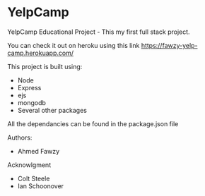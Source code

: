 # YelpCamp
 YelpCamp Educational Project - This my first full stack project. 
 
 You can check it out on heroku using this link  https://fawzy-yelp-camp.herokuapp.com/
 
 This project is built using: 
  - Node
  - Express 
  - ejs 
  - mongodb
  - Several other packages 
  
  All the dependancies can be found in the package.json file

Authors: 
- Ahmed Fawzy

Acknowlgment 
- Colt Steele 
- Ian Schoonover 
